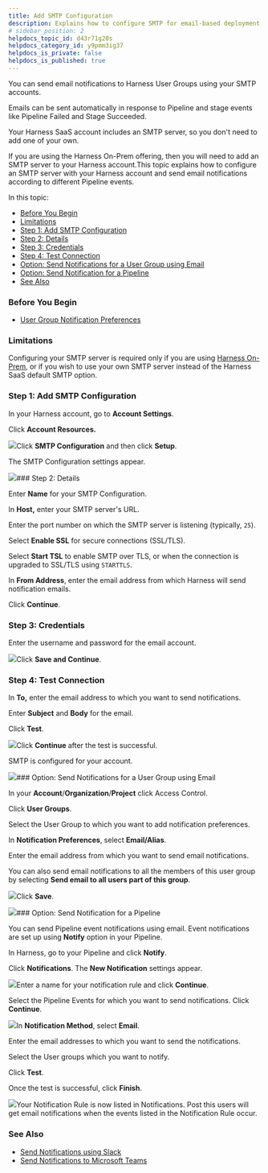 ```yaml
---
title: Add SMTP Configuration
description: Explains how to configure SMTP for email-based deployment notifications, approvals, and tracking.
# sidebar_position: 2
helpdocs_topic_id: d43r71g20s
helpdocs_category_id: y9pmm3ig37
helpdocs_is_private: false
helpdocs_is_published: true
---
```


You can send email notifications to Harness User Groups using your SMTP accounts.

Emails can be sent automatically in response to Pipeline and stage events like Pipeline Failed and Stage Succeeded.

Your Harness SaaS account includes an SMTP server, so you don't need to add one of your own.

If you are using the Harness On-Prem offering, then you will need to add an SMTP server to your Harness account.This topic explains how to configure an SMTP server with your Harness account and send email notifications according to different Pipeline events.

In this topic:

* [Before You Begin](#before_you_begin)
* [Limitations](#limitations)
* [Step 1: Add SMTP Configuration](#step_1_add_smtp_configuration)
* [Step 2: Details](#step_2_details)
* [Step 3: Credentials](#step_3_credentials)
* [Step 4: Test Connection](#step_4_test_connection)
* [Option: Send Notifications for a User Group using Email](/article/d43r71g20s-add-smtp-configuration#option_send_notifications_for_a_user_group_using_email)
* [Option: Send Notification for a Pipeline](/article/d43r71g20s-add-smtp-configuration#option_send_notification_for_a_pipeline)
* [See Also](/article/d43r71g20s-add-smtp-configuration#see_also)

### Before You Begin

* [User Group Notification Preferences](https://ngdocs.harness.io/article/dfwuvmy33m-add-user-groups#option_notification_preferences)

### Limitations

Configuring your SMTP server is required only if you are using [Harness On-Prem](/article/tb4e039h8x-harness-on-premise-overview), or if you wish to use your own SMTP server instead of the Harness SaaS default SMTP option.

### Step 1: Add SMTP Configuration

In your Harness account, go to **Account Settings**.

Click **Account Resources.**

![](https://files.helpdocs.io/i5nl071jo5/articles/d43r71g20s/1641565895369/screenshot-2022-01-07-at-8-00-09-pm.png)Click **SMTP Configuration** and then click **Setup**.

The SMTP Configuration settings appear.

![](https://files.helpdocs.io/i5nl071jo5/articles/d43r71g20s/1641566012391/screenshot-2022-01-07-at-8-03-04-pm.png)### Step 2: Details

Enter **Name** for your SMTP Configuration.

In **Host,** enter your SMTP server's URL.

Enter the port number on which the SMTP server is listening (typically, `25`).

Select **Enable SSL** for secure connections (SSL/TLS).

Select **Start TSL** to enable SMTP over TLS, or when the connection is upgraded to SSL/TLS using `STARTTLS`.

In **From Address**, enter the email address from which Harness will send notification emails.

Click **Continue**.

### Step 3: Credentials

Enter the username and password for the email account.

![](https://files.helpdocs.io/i5nl071jo5/articles/d43r71g20s/1641790061990/screenshot-2022-01-10-at-10-13-38-am.png)Click **Save and Continue**.

### Step 4: Test Connection

In **To,** enter the email address to which you want to send notifications.

Enter **Subject** and **Body** for the email.

Click **Test**.

![](https://files.helpdocs.io/i5nl071jo5/articles/d43r71g20s/1641791867080/screenshot-2022-01-10-at-10-45-37-am.png)Click **Continue** after the test is successful.

SMTP is configured for your account.

![](https://files.helpdocs.io/i5nl071jo5/articles/d43r71g20s/1641791965795/screenshot-2022-01-10-at-10-48-37-am.png)### Option: Send Notifications for a User Group using Email

In your **Account**/**Organization**/**Project** click Access Control.

Click **User Groups**.

Select the User Group to which you want to add notification preferences.

In **Notification Preferences**, select **Email/Alias**.

Enter the email address from which you want to send email notifications.

You can also send email notifications to all the members of this user group by selecting **Send email to all users part of this group**.

![](https://files.helpdocs.io/kw8ldg1itf/articles/d43r71g20s/1668409263838/screenshot-2022-11-12-at-9-16-09-am.png)Click **Save**.

![](https://files.helpdocs.io/i5nl071jo5/articles/d43r71g20s/1641813881193/screenshot-2022-01-10-at-4-51-39-pm.png)### Option: Send Notification for a Pipeline

You can send Pipeline event notifications using email. Event notifications are set up using **Notify** option in your Pipeline.

In Harness, go to your Pipeline and click **Notify**.

Click **Notifications**. The **New Notification** settings appear.

![](https://files.helpdocs.io/i5nl071jo5/articles/d43r71g20s/1641977579613/screenshot-2022-01-12-at-2-22-33-pm.png)Enter a name for your notification rule and click **Continue**.

Select the Pipeline Events for which you want to send notifications. Click **Continue**.

![](https://files.helpdocs.io/i5nl071jo5/articles/d43r71g20s/1641977771418/screenshot-2022-01-12-at-2-25-42-pm.png)In **Notification Method**, select **Email**.

Enter the email addresses to which you want to send the notifications.

Select the User groups which you want to notify.

Click **Test**.

Once the test is successful, click **Finish**.

![](https://files.helpdocs.io/i5nl071jo5/articles/d43r71g20s/1641979385777/screenshot-2022-01-12-at-2-49-31-pm.png)Your Notification Rule is now listed in Notifications. Post this users will get email notifications when the events listed in the Notification Rule occur.

### See Also

* [Send Notifications using Slack](/article/h5n2oj8y5y-send-notifications-using-slack)
* [Send Notifications to Microsoft Teams](/article/xcb28vgn82-send-notifications-to-microsoft-teams)

